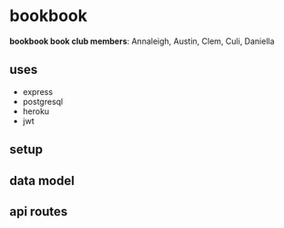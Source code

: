 # bookbook
**bookbook book club members**: 
Annaleigh, Austin, Clem, Culi, Daniella

## uses
 - express
 - postgresql
 - heroku
 - jwt

## setup
## data model
## api routes
